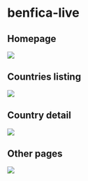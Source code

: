 # benfica-live

## Homepage

<img src="https://i.imgur.com/OfFHRCg.png"/>

## Countries listing

<img src="https://i.imgur.com/abVrijA.png"/>


## Country detail

<img src="https://i.imgur.com/6GeRgXD.png"/>

## Other pages

<img src="https://i.imgur.com/ID8zwVg.png"/>
